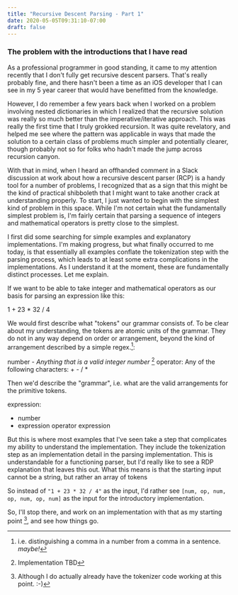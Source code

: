 ```yaml
---
title: "Recursive Descent Parsing - Part 1"
date: 2020-05-05T09:31:10-07:00
draft: false
---
```


### The problem with the introductions that I have read

As a professional programmer in good standing, it came to my attention recently that I don't fully get recursive descent parsers. That's really probably fine, and there hasn't been a time as an iOS developer that I can see in my 5 year career that would have benefitted from the knowledge.

However, I do remember a few years back when I worked on a problem involving nested dictionaries in which I realized that the recursive solution was really so much better than the imperative/iterative approach. This was really the first time that I truly grokked recursion. It was quite revelatory, and helped me see where the pattern was applicable in ways that made the solution to a certain class of problems much simpler and potentially clearer, though probably not so for folks who hadn't made the jump across recursion canyon.

With that in mind, when I heard an offhanded comment in a Slack discussion at work about how a recursive descent parser (RCP) is a handy tool for a number of problems, I recognized that as a sign that this might be the kind of practical shibboleth that I might want to take another crack at understanding properly. To start, I just wanted to begin with the simplest kind of problem in this space. While I'm not certain what the fundamentally simplest problem is, I'm fairly certain that parsing a sequence of integers and mathematical operators is pretty close to the simplest.

I first did some searching for simple examples and explanatory implementations. I'm making progress, but what finally occurred to me today, is that essentially all examples conflate the tokenization step with the parsing process, which leads to at least some extra complications in the implementations. As I understand it at the moment, these are fundamentally distinct processes. Let me explain.

If we want to be able to take integer and mathematical operators as our basis for parsing an expression like this:

1 + 23 * 32 / 4

We would first describe what "tokens" our grammar consists of. To be clear about my understanding, the tokens are atomic units of the grammar. They do not in any way depend on order or arrangement, beyond the kind of arrangement described by a simple regex.[^2]:

number - *Anything that is a valid integer number* [^1]
operator: Any of the following characters: + - / \*

Then we'd describe the "grammar", i.e. what are the valid arrangements for the primitive tokens.

expression:
* number
* expression operator expression

But this is where most examples that I've seen take a step that complicates my ability to understand the implementation. They include the tokenization step as an implementation detail in the parsing implementation. This is understandable for a functioning parser, but I'd really like to see a RDP explanation that leaves this out. What this means is that the starting input cannot be a string, but rather an array of tokens

So instead of `"1 + 23 * 32 / 4"` as the input, I'd rather see `[num, op, num, op, num, op, num]` as the input for the introductory implementation.

So, I'll stop there, and work on an implementation with that as my starting point [^3], and see how things go.

[^1]: Implementation TBD

[^2]: i.e. distinguishing a comma in a number from a comma in a sentence. *maybe!*

[^3]: Although I do actually already have the tokenizer code working at this point. :-)
